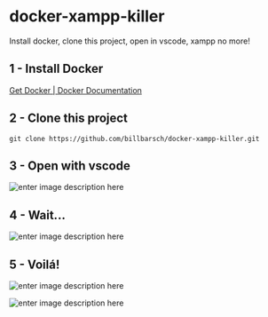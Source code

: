 # docker-xampp-killer
Install docker, clone this project, open in vscode, xampp no more!

## 1 - Install Docker

[Get Docker | Docker Documentation](https://docs.docker.com/get-docker/)

## 2 - Clone this project

    git clone https://github.com/billbarsch/docker-xampp-killer.git

## 3 - Open with vscode
![enter image description here](https://i.ibb.co/jZNBYzM/Screenshot-2.png)


## 4 - Wait...

![enter image description here](https://i.ibb.co/Sf1sj5M/Screenshot-1.png)

## 5 - Voilá!

![enter image description here](https://i.ibb.co/FbvFzQ6/Screenshot-3.png)

![enter image description here](https://i.ibb.co/8cNKYwY/Screenshot-4.png)